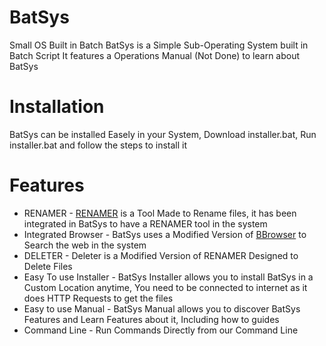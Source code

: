 # BatSys
Small OS Built in Batch
BatSys is a Simple Sub-Operating System built in Batch Script
It features a Operations Manual (Not Done) to learn about BatSys
# Installation
BatSys can be installed Easely in your System, Download installer.bat, Run installer.bat and follow the steps to install it
# Features
- RENAMER - <a href="https://github.com/PressTpro/RENAMER">RENAMER</a> is a Tool Made to Rename files, it has been integrated in BatSys to have a RENAMER tool in the system
- Integrated Browser - BatSys uses a Modified Version of <a href="https://github.com/BBrowser/BBrowser">BBrowser</a> to Search the web in the system
- DELETER - Deleter is a Modified Version of RENAMER Designed to Delete Files
- Easy To use Installer -  BatSys Installer allows you to install BatSys in a Custom Location anytime, You need to be connected to internet as it does HTTP Requests to get the files
- Easy to use Manual - BatSys Manual allows you to discover BatSys Features and Learn Features about it, Including how to guides
- Command Line - Run Commands Directly from our Command Line
